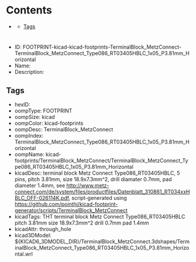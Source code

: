 



Contents
========

* [](#)
	* [Tags](#tags)

# 

- ID: FOOTPRINT-kicad-kicad-footprints-TerminalBlock_MetzConnect-TerminalBlock_MetzConnect_Type086_RT03405HBLC_1x05_P3.81mm_Horizontal
- Name: 
- Description: 

## Tags

- hexID: 
- oompType: FOOTPRINT
- oompSize: kicad
- oompColor: kicad-footprints
- oompDesc: TerminalBlock_MetzConnect
- oompIndex: TerminalBlock_MetzConnect_Type086_RT03405HBLC_1x05_P3.81mm_Horizontal
- oompName: kicad-footprints/TerminalBlock_MetzConnect/TerminalBlock_MetzConnect_Type086_RT03405HBLC_1x05_P3.81mm_Horizontal
- kicadDesc: terminal block Metz Connect Type086_RT03405HBLC, 5 pins, pitch 3.81mm, size 18.9x7.3mm^2, drill diamater 0.7mm, pad diameter 1.4mm, see http://www.metz-connect.com/de/system/files/productfiles/Datenblatt_310861_RT034xxHBLC_OFF-026114K.pdf, script-generated using https://github.com/pointhi/kicad-footprint-generator/scripts/TerminalBlock_MetzConnect
- kicadTags: THT terminal block Metz Connect Type086_RT03405HBLC pitch 3.81mm size 18.9x7.3mm^2 drill 0.7mm pad 1.4mm
- kicadAttr: through_hole
- kicad3DModel: ${KICAD6_3DMODEL_DIR}/TerminalBlock_MetzConnect.3dshapes/TerminalBlock_MetzConnect_Type086_RT03405HBLC_1x05_P3.81mm_Horizontal.wrl
